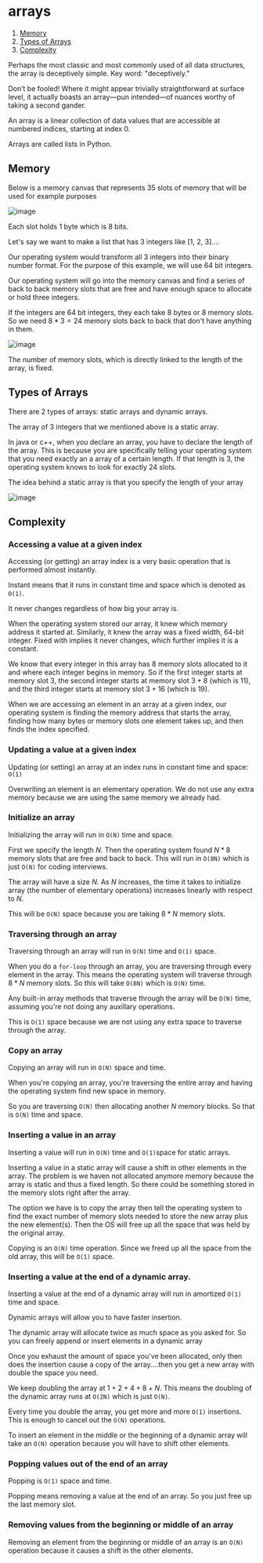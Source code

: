 # arrays

1. [Memory](#memory)
2. [Types of Arrays](#types-of-arrays)
3. [Complexity](#complexity)

Perhaps the most classic and most commonly used of all data structures, the array is deceptively simple. Key word: "deceptively."

Don’t be fooled! Where it might appear trivially straightforward at surface level, it actually boasts an array—pun intended—of nuances worthy of taking a second gander.

An array is a linear collection of data values that are accessible at numbered indices, starting at index 0. 

Arrays are called lists in Python.

## Memory

Below is a memory canvas that represents 35 slots of memory that will be used for example purposes

![image](https://user-images.githubusercontent.com/19383145/169663467-87382c1a-cb18-40f9-bfcf-55edbb0a4a16.png)

Each slot holds 1 byte which is 8 bits. 

Let's say we want to make a list that has 3 integers like [1, 2, 3]....

Our operating system would transform all 3 integers into their binary number format. For the purpose of this example, we will use 64 bit integers. 

Our operating system will go into the memory canvas and find a series of back to back memory slots that are free and have enough space to allocate or hold three integers.

If the integers are 64 bit integers, they each take 8 bytes or 8 memory slots.  So we need $8 * 3 = 24$ memory slots back to back that don't have anything in them. 

![image](https://user-images.githubusercontent.com/19383145/169663723-0fb1f07b-ed3e-4f1d-ae45-2e9574f097d5.png)

The number of memory slots, which is directly linked to the length of the array, is fixed. 

## Types of Arrays

There are 2 types of arrays: static arrays and dynamic arrays. 

The array of 3 integers that we mentioned above is a static array. 

In java or c++, when you declare an array, you have to declare the length of the array. This is because you are specifically telling your operating system that you need exactly an a array of a certain length. If that length is 3, the operating system knows to look for exactly 24 slots. 

The idea behind a static array is that you specify the length of your array 

![image](https://user-images.githubusercontent.com/19383145/169667048-7dcc6327-5881-4a40-b040-6ab2ed889ea7.png)

## Complexity

### Accessing a value at a given index

Accessing (or getting) an array index is a very basic operation that is performed almost instantly. 

Instant means that it runs in constant time and space which is denoted as `O(1)`.

It never changes regardless of how big your array is. 

When the operating system stored our array, it knew which memory address it started at. Similarly, it knew the array was a fixed width, 64-bit integer. Fixed with implies it never changes, which further implies it is a constant.

We know that every integer in this array has 8 memory slots allocated to it and where each integer begins in memory. So if the first integer starts at memory slot 3, the second integer starts at memory slot $3 + 8$ (which is 11), and the third integer starts at memory slot $3 + 16$ (which is 19).

When we are accessing an element in an array at a given index, our operating system is finding the memory address that starts the array, finding how many bytes or memory slots one element takes up, and then finds the index specified. 

### Updating a value at a given index

Updating (or setting) an array at an index runs in constant time and space: `O(1)`

Overwriting an element is an elementary operation. We do not use any extra memory because we are using the same memory we already had. 

### Initialize an array

Initializing the array will run in `O(N)` time and space.

First we specify the length $N$. Then the operating system found $N * 8$ memory slots that are free and back to back. This will run in `O(8N)` which is just `O(N)` for coding interviews. 

The array will have a size $N$. As $N$ increases, the time it takes to initialize array (the number of elementary operations) increases linearly with respect to $N$.

This will be `O(N)` space because you are taking $8 * N$ memory slots. 

### Traversing through an array

Traversing through an array will run in `O(N)` time and `O(1)` space. 

When you do a `for-loop` through an array, you are traversing through every element in the array. This means the operating system will traverse through $8 * N$ memory slots. So this will take `O(8N)` which is `O(N)` time.

Any built-in array methods that traverse through the array will be `O(N)` time, assuming you're not doing any auxillary operations. 

This is `O(1)` space because we are not using any extra space to traverse through the array.

### Copy an array

Copying an array will run in `O(N)` space and time. 

When you're copying an array, you're traversing the entire array and having the operating system find new space in memory. 

So you are traversing `O(N)` then allocating another $N$ memory blocks. So that is `O(N)` time and space. 

### Inserting a value in an array 

Inserting a value will run in `O(N)` time and `O(1)`space for static arrays. 

Inserting a value in a static array will cause a shift in other elements in the array. The problem is we haven not allocated anymore memory because the array is static and thus a fixed length. So there could be something stored in the memory slots right after the array. 

The option we have is to copy the array then tell the operating system to find the exact number of memory slots needed to store the new array plus the new element(s). Then the OS will free up all the space that was held by the original array. 

Copying is an `O(N)` time operation. Since we freed up all the space from the old array, this will be `O(1)` space.

### Inserting a value at the end of a dynamic array. 

Inserting a value at the end of a dynamic array will run in amortized `O(1)` time and space. 

Dynamic arrays will allow you to have faster insertion.

The dynamic array will allocate twice as much space as you asked for. So you can freely append or insert elements in a dynamic array

Once you exhaust the amount of space you've been allocated, only then does the insertion cause a copy of the array....then you get a new array with double the space you need. 

We keep doubling the array at $1 + 2 + 4 + 8 + N$. This means the doubling of the dynamic array runs at `O(2N)` which is just `O(N)`.

Every time you double the array, you get more and more `O(1)` insertions. This is enough to cancel out the `O(N)` operations.

To insert an element in the middle or the beginning of a dynamic array will take an `O(N)` operation because you will have to shift other elements. 

### Popping values out of the end of an array

Popping is `O(1)` space and time. 

Popping means removing a value at the end of an array. So you just free up the last memory slot. 

### Removing values from the beginning or middle of an array

Removing an element from the beginning or middle of an array is an `O(N)` operation because it causes a shift in the other elements.
